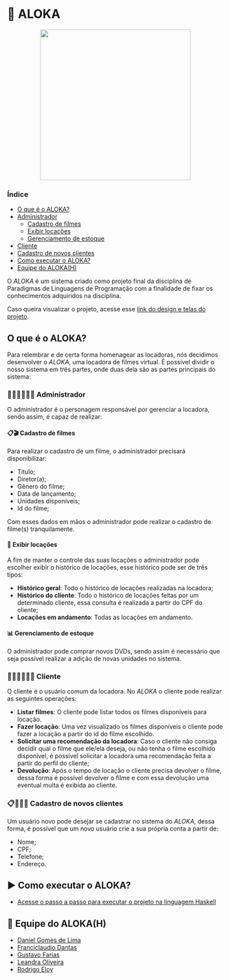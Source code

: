 # :minidisc: ALOKA
<p align=center>
  <img width=350 src="https://user-images.githubusercontent.com/42751604/115566016-47e34880-a290-11eb-99c6-5052a4c88d13.png"/> 
</p>

### Índice
- [O que é o ALOKA?](#o-que-é-o-aloka)
- [Administrador](#-administrador)
  - [Cadastro de filmes](#clipboardclapper-cadastro-de-filmes)
  - [Exibir locações](#pencil-exibir-locações)
  - [Gerenciamento de estoque](#bar_chart-gerenciamento-de-estoque)
- [Cliente](#-cliente)
- [Cadastro de novos clientes](#clipboard-cadastro-de-novos-clientes)
- [Como executar o ALOKA?](#arrow_forward-como-executar-o-ALOKA)
- [Equipe do ALOKA(H)](#pushpin-equipe-do-alokah)

O *ALOKA* é um sistema criado como projeto final da disciplina de Paradigmas de Linguagens de Programação com a finalidade de fixar os conhecimentos adquiridos na disciplina.

Caso queira visualizar o projeto, acesse esse [link do design e telas do projeto](https://www.figma.com/file/7sJAJApkPpNLwYtmqszuc4/ALOKA?node-id=9%3A30).

## O que é o ALOKA?
Para relembrar e de certa forma homenagear as locadoras, nós decidimos desenvolver o *ALOKA*, uma locadora de filmes virtual. É possível dividir o nosso sistema em três partes, onde duas dela são as partes principais do sistema:

### 👩🏻‍💼👨🏽‍💼 Administrador
O administrador é o personagem responsável por gerenciar a locadora, sendo assim, é capaz de realizar:

#### :clipboard::clapper: **Cadastro de filmes**
Para realizar o cadastro de um filme, o administrador precisará disponibilizar:
- Título;
- Diretor(a);
- Gênero do filme;
- Data de lançamento;
- Unidades disponíveis;
- Id do filme;

Com esses dados em mãos o administrador pode realizar o cadastro de filme(s) tranquilamente.

#### :pencil: **Exibir locações**
A fim de manter o controle das suas locações o administrador pode escolher exibir o histórico de locações, esse histórico pode ser de três tipos:
- **Histórico geral**: Todo o histórico de locações realizadas na locadora;
- **Histórico do cliente**: Todo o histórico de locações feitas por um determinado cliente, essa consulta é realizada a partir do CPF do cliente;
- **Locações em andamento**: Todas as locações em andamento. 

#### :bar_chart: Gerenciamento de estoque
O administrador pode comprar novos DVDs, sendo assim é necessário que seja possível realizar a adição de novas unidades no sistema.

### 👩🏾‍💻👨🏻‍💻 Cliente
O cliente é o usuário comum da locadora. No *ALOKA* o cliente pode realizar as seguintes operações:

- **Listar filmes**: O cliente pode listar todos os filmes disponíveis para locação.
- **Fazer locação**: Uma vez visualizado os filmes disponíveis o cliente pode fazer a locação a partir do id do filme escolhido.
- **Solicitar uma recomendação da locadora**: Caso o cliente não consiga decidir qual o filme que ele/ela deseja, ou não tenha o filme escolhido disponível, é possível solicitar a locadora uma recomendação feita a partir do perfil do cliente;
- **Devolução**: Após o tempo de locação o cliente precisa devolver o filme, dessa forma é possível devolver o filme e com essa devolução uma eventual multa é exibida ao cliente.

### :clipboard:👩🏼‍💻 Cadastro de novos clientes
Um usuário novo pode desejar se cadastrar no sistema do *ALOKA*, dessa forma, é possível que um novo usuário crie a sua própria conta a partir de:
- Nome;
- CPF;
- Telefone;
- Endereço.

## :arrow_forward: Como executar o ALOKA?

- [Acesse o passo a passo para executar o projeto na linguagem Haskell](https://github.com/RodrigoEC/Aloka/blob/main/Funcional/README.md)

## :pushpin: Equipe do ALOKA(H)

- [Daniel Gomes de Lima](https://github.com/dnlgomesl)
- [Franciclaudio Dantas](https://github.com/claudiodantas)
- [Gustavo Farias](https://github.com/GusttaFS)
- [Leandra Oliveira](https://github.com/LeandraOS)
- [Rodrigo Eloy](https://github.com/RodrigoEC)

